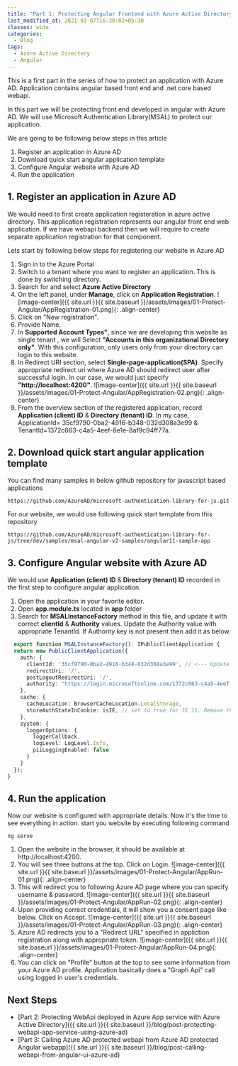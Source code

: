 ```yaml
---
title: "Part 1: Protecting Angular Frontend with Azure Active Directory"
last_modified_at: 2021-03-07T16:30:02+05:30
classes: wide
categories:
  - Blog
tags:
  - Azure Active Directory
  - Angular
---
```


This is a first part in the series of how to protect an application with Azure AD. Application contains angular based front end and .net core based webapi. 

In this part we will be protecting front end developed in angular with Azure AD. We will use Microsoft Authentication Library(MSAL) to protect our application.

We are going to be following below steps in this article

1. Register an application in Azure AD
2. Download quick start angular application template
3. Configure Angular website with Azure AD
4. Run the application

## 1. Register an application in Azure AD

We would need to first create application registeration in azure active directory. This application registration represents our angular front end web application. If we have webapi backend then we will require to create separate application registration for that component. 

Lets start by following below steps for registering our website in Azure AD

1. Sign in to the Azure Portal
2. Switch to a tenant where you want to register an application. This is done by switching directory.
3. Search for and select **Azure Active Directory**
4. On the left panel, under **Manage**, click on **Application Registration**.
![image-center]({{ site.url }}{{ site.baseurl }}/assets/images/01-Protect-Angular/AppRegistration-01.png){: .align-center}
5. Click on "New registration".
5. Provide Name. 
6. In **Supported Account Types"**, since we are developing this website as single tenant , we will Select **"Accounts in this organizational Directory only"**. With this configuration, only users only from your directory can login to this website. 
7. In Redirect URI section, select **Single-page-application(SPA)**. Specify appropriate redirect uri where Azure AD should redirect user after successful login. In our case, we would just specify **"http://localhost:4200"**.
![image-center]({{ site.url }}{{ site.baseurl }}/assets/images/01-Protect-Angular/AppRegistration-02.png){: .align-center}
8. From the overview section of the registered application, record **Application (client) ID** & **Directory (tenant) ID**. In my case, ApplicationId= 35cf9790-0ba2-4916-b348-032d308a3e99 & TenantId=1372c663-c4a5-4eef-8e1e-8af9c94ff77a.

## 2. Download quick start angular application template

You can find many samples in below github repository for javascript based applications

```
https://github.com/AzureAD/microsoft-authentication-library-for-js.git 
```

For our website, we would use following quick start template from this repository

```
https://github.com/AzureAD/microsoft-authentication-library-for-js/tree/dev/samples/msal-angular-v2-samples/angular11-sample-app
```

## 3. Configure Angular website with Azure AD

We would use **Application (client) ID** & **Directory (tenant) ID** recorded in the first step to configure angular application.

1. Open the application in your favorite editor. 
2. Open **app.module.ts** located in **app** folder
3. Search for **MSALInstanceFactory** method in this file, and update it with correct **clientId** & **Authority** values. Update the Authority value with appropriate TenantId. If Authority key is not present then add it as below.


```typescript
  export function MSALInstanceFactory(): IPublicClientApplication {
  return new PublicClientApplication({
    auth: {
      clientId: '35cf9790-0ba2-4916-b348-032d308a3e99', // <--- Update ClientId here
      redirectUri: '/',
      postLogoutRedirectUri: '/',
      authority: "https://login.microsoftonline.com/1372c663-c4a5-4eef-8e1e-8af9c94ff77a" // <-- Update TenantId here
    },
    cache: {
      cacheLocation: BrowserCacheLocation.LocalStorage,
      storeAuthStateInCookie: isIE, // set to true for IE 11. Remove this line to use Angular Universal
    },
    system: {
      loggerOptions: {
        loggerCallback,
        logLevel: LogLevel.Info,
        piiLoggingEnabled: false
      }
    }
  });
}
```

## 4. Run the application

Now our website is configured with appropriate details. Now it's the time to see everything in action. start you website by executing following command

```
ng serve
```

1. Open the website in the browser, it should be available at http://localhost:4200. 
2. You will see three buttons at the top. Click on Login. 
![image-center]({{ site.url }}{{ site.baseurl }}/assets/images/01-Protect-Angular/AppRun-01.png){: .align-center}
3. This will redirect you to following Azure AD page where you can specify username & password. 
![image-center]({{ site.url }}{{ site.baseurl }}/assets/images/01-Protect-Angular/AppRun-02.png){: .align-center}
4. Upon providing correct credentials, it will show you a consent page like below. Click on Accept.
![image-center]({{ site.url }}{{ site.baseurl }}/assets/images/01-Protect-Angular/AppRun-03.png){: .align-center}
5. Azure AD redirects you to a "Redirect URL" specified in appliction registration along with appropriate token. 
![image-center]({{ site.url }}{{ site.baseurl }}/assets/images/01-Protect-Angular/AppRun-04.png){: .align-center}
5. You can click on "Profile" button at the top to see some information from your Azure AD profile. Application basically does a "Graph Api" call using logged in user's credentials.


## Next Steps

* [Part 2: Protecting WebApi deployed in Azure App service with Azure Active Directory]({{ site.url }}{{ site.baseurl }}/blog/post-protecting-webapi-app-service-using-azure-ad)
* [Part 3: Calling Azure AD protected webapi from Azure AD protected Angular webapp]({{ site.url }}{{ site.baseurl }}/blog/post-calling-webapi-from-angular-ui-azure-ad)